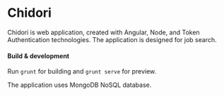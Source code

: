 # Chidori

Chidori is web application, created with Angular, Node, and Token Authentication technologies.
The application is designed for job search.

#### Build & development

Run `grunt` for building and `grunt serve` for preview.

The application uses MongoDB NoSQL database.
